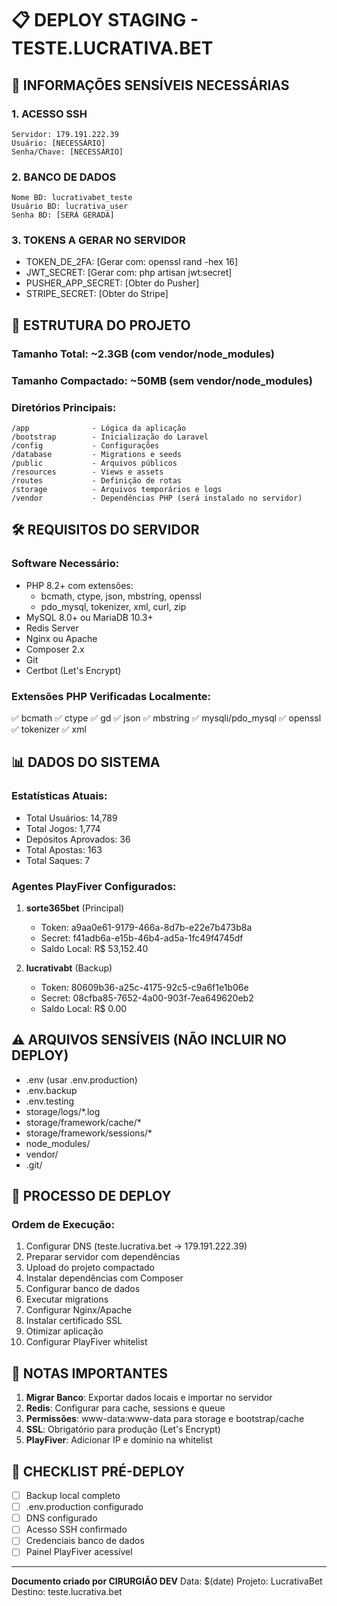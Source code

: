 # 📋 DEPLOY STAGING - TESTE.LUCRATIVA.BET

## 🔐 INFORMAÇÕES SENSÍVEIS NECESSÁRIAS

### 1. ACESSO SSH
```
Servidor: 179.191.222.39
Usuário: [NECESSÁRIO]
Senha/Chave: [NECESSÁRIO]
```

### 2. BANCO DE DADOS
```
Nome BD: lucrativabet_teste
Usuário BD: lucrativa_user
Senha BD: [SERÁ GERADA]
```

### 3. TOKENS A GERAR NO SERVIDOR
- TOKEN_DE_2FA: [Gerar com: openssl rand -hex 16]
- JWT_SECRET: [Gerar com: php artisan jwt:secret]
- PUSHER_APP_SECRET: [Obter do Pusher]
- STRIPE_SECRET: [Obter do Stripe]

## 📁 ESTRUTURA DO PROJETO

### Tamanho Total: ~2.3GB (com vendor/node_modules)
### Tamanho Compactado: ~50MB (sem vendor/node_modules)

### Diretórios Principais:
```
/app              - Lógica da aplicação
/bootstrap        - Inicialização do Laravel
/config           - Configurações
/database         - Migrations e seeds
/public           - Arquivos públicos
/resources        - Views e assets
/routes           - Definição de rotas
/storage          - Arquivos temporários e logs
/vendor           - Dependências PHP (será instalado no servidor)
```

## 🛠️ REQUISITOS DO SERVIDOR

### Software Necessário:
- PHP 8.2+ com extensões:
  - bcmath, ctype, json, mbstring, openssl
  - pdo_mysql, tokenizer, xml, curl, zip
- MySQL 8.0+ ou MariaDB 10.3+
- Redis Server
- Nginx ou Apache
- Composer 2.x
- Git
- Certbot (Let's Encrypt)

### Extensões PHP Verificadas Localmente:
✅ bcmath
✅ ctype
✅ gd
✅ json
✅ mbstring
✅ mysqli/pdo_mysql
✅ openssl
✅ tokenizer
✅ xml

## 📊 DADOS DO SISTEMA

### Estatísticas Atuais:
- Total Usuários: 14,789
- Total Jogos: 1,774
- Depósitos Aprovados: 36
- Total Apostas: 163
- Total Saques: 7

### Agentes PlayFiver Configurados:
1. **sorte365bet** (Principal)
   - Token: a9aa0e61-9179-466a-8d7b-e22e7b473b8a
   - Secret: f41adb6a-e15b-46b4-ad5a-1fc49f4745df
   - Saldo Local: R$ 53,152.40

2. **lucrativabt** (Backup)
   - Token: 80609b36-a25c-4175-92c5-c9a6f1e1b06e
   - Secret: 08cfba85-7652-4a00-903f-7ea649620eb2
   - Saldo Local: R$ 0.00

## ⚠️ ARQUIVOS SENSÍVEIS (NÃO INCLUIR NO DEPLOY)

- .env (usar .env.production)
- .env.backup
- .env.testing
- storage/logs/*.log
- storage/framework/cache/*
- storage/framework/sessions/*
- node_modules/
- vendor/
- .git/

## 🔄 PROCESSO DE DEPLOY

### Ordem de Execução:
1. Configurar DNS (teste.lucrativa.bet → 179.191.222.39)
2. Preparar servidor com dependências
3. Upload do projeto compactado
4. Instalar dependências com Composer
5. Configurar banco de dados
6. Executar migrations
7. Configurar Nginx/Apache
8. Instalar certificado SSL
9. Otimizar aplicação
10. Configurar PlayFiver whitelist

## 📝 NOTAS IMPORTANTES

1. **Migrar Banco**: Exportar dados locais e importar no servidor
2. **Redis**: Configurar para cache, sessions e queue
3. **Permissões**: www-data:www-data para storage e bootstrap/cache
4. **SSL**: Obrigatório para produção (Let's Encrypt)
5. **PlayFiver**: Adicionar IP e domínio na whitelist

## 🚨 CHECKLIST PRÉ-DEPLOY

- [ ] Backup local completo
- [ ] .env.production configurado
- [ ] DNS configurado
- [ ] Acesso SSH confirmado
- [ ] Credenciais banco de dados
- [ ] Painel PlayFiver acessível

---

**Documento criado por CIRURGIÃO DEV**
Data: $(date)
Projeto: LucrativaBet
Destino: teste.lucrativa.bet